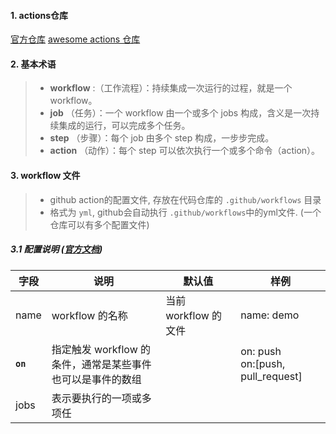 #### 1. actions仓库

[官方仓库](https://github.com/marketplace?type=actions)       [awesome actions 仓库](https://github.com/sdras/awesome-actions)

#### 2. 基本术语

> * **workflow** :（工作流程）：持续集成一次运行的过程，就是一个 workflow。
> * **job** （任务）：一个 workflow 由一个或多个 jobs 构成，含义是一次持续集成的运行，可以完成多个任务。
> * **step** （步骤）：每个 job 由多个 step 构成，一步步完成。
> * **action** （动作）：每个 step 可以依次执行一个或多个命令（action）。

#### 3. workflow 文件

> - github action的配置文件, 存放在代码仓库的 `.github/workflows` 目录
> - 格式为 `yml`, github会自动执行 `.github/workflows`中的yml文件. (一个仓库可以有多个配置文件)

##### 3.1 配置说明 ([官方文档](https://help.github.com/en/articles/workflow-syntax-for-github-actions))

| 字段             | 说明                                                             | 默认值               | 样例                                  |
| ---------------- | ---------------------------------------------------------------- | -------------------- | ------------------------------------- |
| name             | workflow 的名称                                                  | 当前 workflow 的文件 | name: demo                            |
| **`on`** | 指定触发 workflow 的条件，通常是某些事件<br />也可以是事件的数组 |                      | on: push<br />on:[push, pull_request] |
| jobs             | 表示要执行的一项或多项任                                         |                      |                                       |
